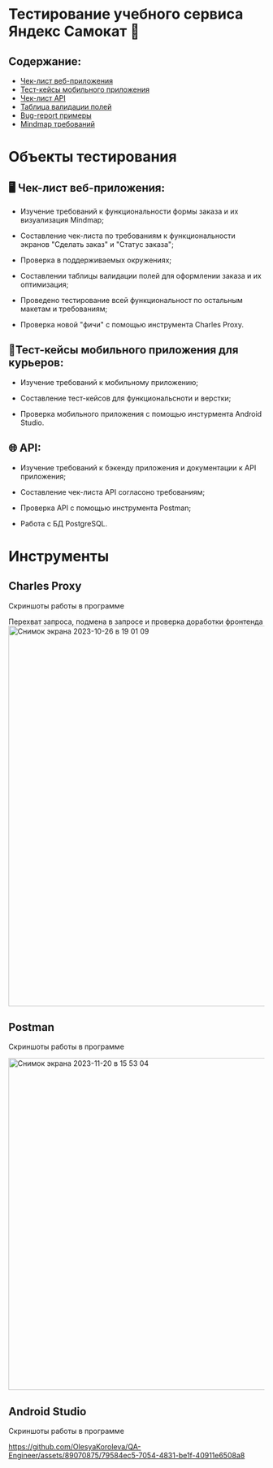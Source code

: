 # Тестирование учебного сервиса Яндекс Самокат 🛴

## Содержание:

- [Чек-лист веб-приложения](https://docs.google.com/spreadsheets/d/1ihAZ942cUpEeXIPz4T-dit0sLqC2uc8d46WXgj_sJiY/edit#gid=943703744)
- [Тест-кейсы мобильного приложения](https://docs.google.com/spreadsheets/d/1ihAZ942cUpEeXIPz4T-dit0sLqC2uc8d46WXgj_sJiY/edit#gid=424948590)
- [Чек-лист API](https://docs.google.com/spreadsheets/d/1ihAZ942cUpEeXIPz4T-dit0sLqC2uc8d46WXgj_sJiY/edit#gid=336872680)
- [Таблица валидации полей](https://docs.google.com/spreadsheets/d/1ihAZ942cUpEeXIPz4T-dit0sLqC2uc8d46WXgj_sJiY/edit#gid=1540465171)
- [Bug-report примеры](https://drive.google.com/drive/folders/1TxEiYQ9ugrQ-gNfHd8rdacrdD0eeXHPv?usp=share_link)
- [Mindmap требований](https://drive.google.com/file/d/1BG8TmrX3XcL44KKWhSMzN-wKfjFwhOJJ/view?usp=sharing)

# Объекты тестирования

## 🖥 Чек-лист веб-приложения:

- Изучение требований к функциональности формы заказа и их визуализация Mindmap;

- Составление чек-листа по требованиям к функциональности экранов "Сделать заказ" и "Статус заказа";

- Проверка в поддерживаемых окружениях;

- Составлении таблицы валидации полей для оформлении заказа и их оптимизация;

- Проведено тестирование всей функциональност по остальным макетам и требованиям;

- Проверка новой "фичи" с помощью инструмента Charles Proxy.

## 📱Тест-кейсы мобильного приложения для курьеров:

- Изучение требований к мобильному приложению;

- Составление тест-кейсов для функциональсноти и верстки;

- Проверка мобильного приложения с помощью инстурмента Android Studio.

## 🌐 API:

- Изучение требований к бэкенду приложения и документации к API приложения;

- Составление чек-листа API согласоно требованиям;

- Проверка API c помощью инструмента Postman;

- Работа с БД PostgreSQL.

# Инструменты

## Charles Proxy
Скриншоты работы в программе

Перехват запроса, подмена в запросе и проверка доработки фронтенда
<img width="749" alt="Снимок экрана 2023-10-26 в 19 01 09" src="https://github.com/OlesyaKoroleva/QA-Engineer/assets/89070875/8324a9b6-eece-4fab-8e60-c197e71545fa">


## Postman
Скриншоты работы в программе

<img width="654" alt="Снимок экрана 2023-11-20 в 15 53 04" src="https://github.com/OlesyaKoroleva/QA-Engineer/assets/89070875/74d0debe-f6c7-4b28-9c4a-9a5f78d396e7">


## Android Studio
Скриншоты работы в программе

https://github.com/OlesyaKoroleva/QA-Engineer/assets/89070875/79584ec5-7054-4831-be1f-40911e6508a8


